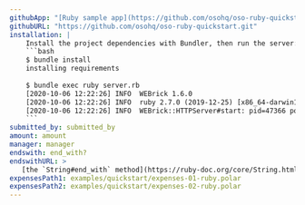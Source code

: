```yaml
---
githubApp: "[Ruby sample app](https://github.com/osohq/oso-ruby-quickstart)"
githubURL: "https://github.com/osohq/oso-ruby-quickstart.git"
installation: |
    Install the project dependencies with Bundler, then run the server:
    ```bash
    $ bundle install
    installing requirements
    
    $ bundle exec ruby server.rb
    [2020-10-06 12:22:26] INFO  WEBrick 1.6.0
    [2020-10-06 12:22:26] INFO  ruby 2.7.0 (2019-12-25) [x86_64-darwin19]
    [2020-10-06 12:22:26] INFO  WEBrick::HTTPServer#start: pid=47366 port=5050
    ```
submitted_by: submitted_by
amount: amount
manager: manager
endswith: end_with?
endswithURL: >
   [the `String#end_with` method](https://ruby-doc.org/core/String.html#method-i-end_with-3F)
expensesPath1: examples/quickstart/expenses-01-ruby.polar
expensesPath2: examples/quickstart/expenses-02-ruby.polar
---
```

